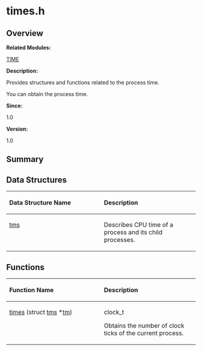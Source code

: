 # times.h<a name="ZH-CN_TOPIC_0000001055069412"></a>

## **Overview**<a name="section1273259226084833"></a>

**Related Modules:**

[TIME](TIME.md)

**Description:**

Provides structures and functions related to the process time. 

You can obtain the process time.

**Since:**

1.0

**Version:**

1.0

## **Summary**<a name="section1385341342084833"></a>

## Data Structures<a name="nested-classes"></a>

<a name="table2102788212084833"></a>
<table><thead align="left"><tr id="row1212708625084833"><th class="cellrowborder" valign="top" width="50%" id="mcps1.1.3.1.1"><p id="p337021399084833"><a name="p337021399084833"></a><a name="p337021399084833"></a>Data Structure Name</p>
</th>
<th class="cellrowborder" valign="top" width="50%" id="mcps1.1.3.1.2"><p id="p1088645500084833"><a name="p1088645500084833"></a><a name="p1088645500084833"></a>Description</p>
</th>
</tr>
</thead>
<tbody><tr id="row867568414084833"><td class="cellrowborder" valign="top" width="50%" headers="mcps1.1.3.1.1 "><p id="p1344423467084833"><a name="p1344423467084833"></a><a name="p1344423467084833"></a><a href="tms.md">tms</a></p>
</td>
<td class="cellrowborder" valign="top" width="50%" headers="mcps1.1.3.1.2 "><p id="p334567483084833"><a name="p334567483084833"></a><a name="p334567483084833"></a>Describes CPU time of a process and its child processes. </p>
</td>
</tr>
</tbody>
</table>

## Functions<a name="func-members"></a>

<a name="table923631916084833"></a>
<table><thead align="left"><tr id="row791081247084833"><th class="cellrowborder" valign="top" width="50%" id="mcps1.1.3.1.1"><p id="p1364962394084833"><a name="p1364962394084833"></a><a name="p1364962394084833"></a>Function Name</p>
</th>
<th class="cellrowborder" valign="top" width="50%" id="mcps1.1.3.1.2"><p id="p1977553233084833"><a name="p1977553233084833"></a><a name="p1977553233084833"></a>Description</p>
</th>
</tr>
</thead>
<tbody><tr id="row1416744753084833"><td class="cellrowborder" valign="top" width="50%" headers="mcps1.1.3.1.1 "><p id="p1916703924084833"><a name="p1916703924084833"></a><a name="p1916703924084833"></a><a href="TIME.md#gad8751576e987b576f4e6e42f9b42fec9">times</a> (struct <a href="tms.md">tms</a> *<a href="tm.md">tm</a>)</p>
</td>
<td class="cellrowborder" valign="top" width="50%" headers="mcps1.1.3.1.2 "><p id="p876008024084833"><a name="p876008024084833"></a><a name="p876008024084833"></a>clock_t&nbsp;</p>
<p id="p1553148586084833"><a name="p1553148586084833"></a><a name="p1553148586084833"></a>Obtains the number of clock ticks of the current process. </p>
</td>
</tr>
</tbody>
</table>


